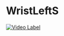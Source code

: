 # WristLeftS

[![Video Label](https://img.youtube.com/vi/u6N7IweR46c/0.jpg)](https://www.youtube.com/embed/u6N7IweR46c)